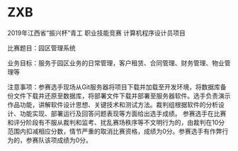 # ZXB
2019年江西省“振兴杯”青工 职业技能竞赛 计算机程序设计员项目

比赛题目：园区管理系统

业务目标：服务于园区业务的日常管理，客户租赁、合同管理、财务管理、物业管理等

注意事项：参赛选手现场从Git服务器将项目下载并加载至开发环境，将数据库备份文件下载并还原至数据库，将部署文件下载并部署至服务器软件。选手负责演示作品功能，讲解软件设计思想、关键技术和测试方法。裁判组根据软件的分析设计、功能实现、部署运行及回答问题表现等方面给出选手成绩。
参赛选手在比赛和评分阶段有不服从裁判和监考、扰乱赛场秩序等不文明行为的，由裁判在10分范围内扣减相应分数，情节严重的取消比赛资格，成绩为0分。参赛选手有作弊行为的，参赛队该项成绩为0分。


